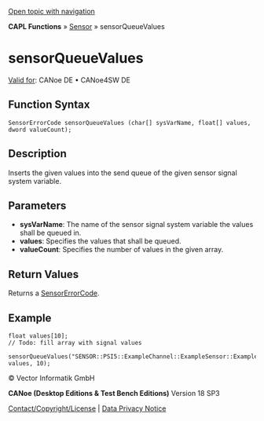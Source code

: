[Open topic with navigation](../../../../../CANoeDEFamily.htm#Topics/CAPLFunctions/Sensor/Functions/CAPLfunctionSensorQueueValues.md)

**CAPL Functions** » [Sensor](../CAPLfunctionsSensorOverview.md) » sensorQueueValues

# sensorQueueValues

[Valid for](../../../Shared/FeatureAvailability.md): CANoe DE • CANoe4SW DE

## Function Syntax

```plaintext
SensorErrorCode sensorQueueValues (char[] sysVarName, float[] values, dword valueCount);
```

## Description

Inserts the given values into the send queue of the given sensor signal system variable.

## Parameters

- **sysVarName**: The name of the sensor signal system variable the values shall be queued in.
- **values**: Specifies the values that shall be queued.
- **valueCount**: Specifies the number of values in the given array.

## Return Values

Returns a [SensorErrorCode](../CAPLfunctionsSensorEnumeration.md).

## Example

```plaintext
float values[10];
// Todo: fill array with signal values

sensorQueueValues("SENSOR::PSI5::ExampleChannel::ExampleSensor::ExampleTimeslot::Signals::ExampleSignal_Stim", values, 10);
```

© Vector Informatik GmbH

**CANoe (Desktop Editions & Test Bench Editions)** Version 18 SP3

[Contact/Copyright/License](../../../Shared/ContactCopyrightLicense.md) | [Data Privacy Notice](https://www.vector.com/int/en/company/get-info/privacy-policy/)